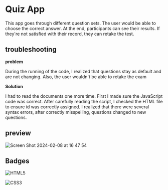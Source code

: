 
# Quiz App

This app goes through different question sets. The user would be able to choose the correct answer. At the end, participants can see their results. If they're not satisfied with their record, they can retake the test. 


## troubleshooting
**problem**

During the running of the code, I realized that questions stay as default and are not changing. Also, the user wouldn't be able to retake the exam

**Solution**

I had to read the documents one more time. First I made sure the JavaScript code was correct. After carefully reading the script, I checked the HTML file to ensure id was correctly assigned. I realized that there were several syntax errors, after correctly misspelling, questions changed to new questions.


## preview 
![Screen Shot 2024-02-08 at 16 47 54](https://github.com/Nas26/Expanding-Card/assets/80073157/f2b92475-ad47-46bb-99de-b9352756e582)



## Badges


![HTML5](https://img.shields.io/badge/html5-%23E34F26.svg?style=for-the-badge&logo=html5&logoColor=white)

![CSS3](https://img.shields.io/badge/css3-%231572B6.svg?style=for-the-badge&logo=css3&logoColor=white)

